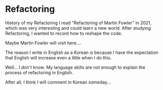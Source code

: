 # Refactoring


History of my Refactoring
I read "Refactoring of Martin Fowler" in 2021, which was very interesting and could learn a new world.
After studying Refactoring, I wanted to record how to reshape the code. 

Maybe Martin Fowler will visit here....

The reason I write in English as a Korean is because I have the expectation that English will increase even a little when I do this.

Well... I don't know. My language skills are not enough to explain the process of refactoring in English.

After all, I think I will comment in Korean someday...
